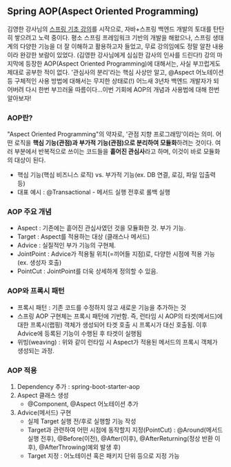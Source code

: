 ## Spring AOP(Aspect Oriented Programming)
김영한 강사님의 [스프링 기초 강의](https://www.inflearn.com/course/%EC%8A%A4%ED%94%84%EB%A7%81-%EC%9E%85%EB%AC%B8-%EC%8A%A4%ED%94%84%EB%A7%81%EB%B6%80%ED%8A%B8/dashboard)를 시작으로, 자바+스프링 백엔드 개발의 토대를 탄탄히
쌓으려고 노력 중이다. 
평소 스프링 프레임워크 기반의 개발을 해왔으나, 스프링 생태계의 다양한 기능을 더 잘 이해하고 활용하고자 들었고, 무료 강의임에도 정말 알찬 내용이라 완강한 보람이 있었다. (김영한 강사님에게 심심한 감사의 인사를 드린다!) 
강의 마지막에 등장한 AOP(Aspect Oriented Programming)에 대해서는, 사실 부끄럽게도 제대로 공부한 적이 없다. '관심사의 분리'라는 핵심 사상만 알고, @Aspect 어노테이션 등 구체적인 사용 방법에 대해서는 무지한 상태로(!)
어느새 3년차 백엔드 개발자가 되어버려 다시 한번 부끄러울 따름이다...이번 기회에 AOP의 개념과 사용법에 대해 한번 알아보자!

### AOP란?
"Aspect Oriented Programming"의 약자로, '관점 지향 프로그래밍'이라는 의미. 어떤 로직을 **핵심 기능(관점)과 부가적 기능(관점)으로 분리하여 모듈화**하려는 것이다. 여러 부분에서 반복적으로 쓰이는 코드들을 **흩어진 관심사**라고 하며, 이것이 바로 모듈화의 대상이 된다.  
 - 핵심 기능(핵심 비즈니스 로직) vs. 부가적 기능(ex. DB 연결, 로깅, 파일 입출력 등)
 - 대표 예시 : @Transactional - 메서드 실행 전후로 롤백 실행

### AOP 주요 개념
 - Aspect : 기존에는 흩어진 관심사였던 것을 모듈화한 것. 부가 기능.
 - Target : Aspect를 적용하는 대상 (클래스나 메서드)
 - Advice : 실질적인 부가 기능의 구현체. 
 - JointPoint : Advice가 적용될 위치(=끼어들 지점)로, 다양한 시점에 적용 가능 (ex. 생성자 호출)
 - PointCut : JointPoint를 더욱 상세하게 정의할 수 있음. 

### AOP와 프록시 패턴
 - 프록시 패턴 : 기존 코드를 수정하지 않고 새로운 기능을 추가하는 것
 - 스프링 AOP 구현체는 프록시 패턴에 기반함. 즉, 런타임 시 AOP의 타겟(메서드)에 대한 프록시(랩핑) 객체가 생성되어 타겟 호출 시 프록시가 대신 호출됨. 이후 Advice에 등록된 기능이 수행된 후 타겟이 실행됨
 - 위빙(weaving) : 위와 같이 런타임 시 Aspect가 적용된 메서드의 프록시 객체가 생성되는 과정.

### AOP 적용
1. Dependency 추가 : spring-boot-starter-aop
2. Aspect 클래스 생성
   - @Component, @Aspect 어노테이션 추가
3. Advice(메서드) 구현
   - 실제 Target 실행 전/후로 실행할 기능 작성
   - Target과 관련하여 어떤 시점에 동작할지 지정(PointCut) : @Around(메서드 실행 전후), @Before(이전), @After(이후), @AfterReturning(정상 반환 이후), @AfterThrowing(예외 발생 후)
   - Target 지정 : 어노테이션 혹은 패키지 단위 등으로 지정 가능

